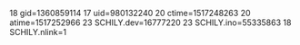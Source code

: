 18 gid=1360859114
17 uid=980132240
20 ctime=1517248263
20 atime=1517252966
23 SCHILY.dev=16777220
23 SCHILY.ino=55335863
18 SCHILY.nlink=1
